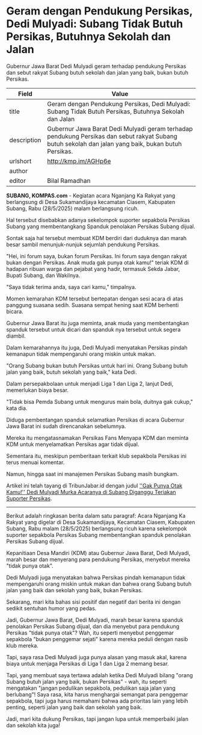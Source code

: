 # Geram dengan Pendukung Persikas, Dedi Mulyadi: Subang Tidak Butuh Persikas, Butuhnya Sekolah dan Jalan

Gubernur Jawa Barat Dedi Mulyadi geram terhadap pendukung Persikas dan sebut rakyat Subang butuh sekolah dan jalan yang baik, bukan butuh Persikas.

| Field       | Value                                                       |
|-------------|-------------------------------------------------------------|
| title       | Geram dengan Pendukung Persikas, Dedi Mulyadi: Subang Tidak Butuh Persikas, Butuhnya Sekolah dan Jalan |
| description | Gubernur Jawa Barat Dedi Mulyadi geram terhadap pendukung Persikas dan sebut rakyat Subang butuh sekolah dan jalan yang baik, bukan butuh Persikas. |
| urlshort    | http://kmp.im/AGHp6e |
| author      |  |
| editor      | Bilal Ramadhan |

**SUBANG, KOMPAS.com** - Kegiatan acara Nganjang Ka Rakyat yang berlangsung di Desa Sukamandijaya kecamatan Ciasem, Kabupaten Subang, Rabu (28/5/2025) malam berlangsung ricuh.

Hal tersebut disebabkan adanya sekelompok suporter sepakbola Persikas Subang yang membentangkang Spanduk penolakan Persikas Subang dijual.

Sontak saja hal tersebut membuat KDM berdiri dari duduknya dan marah besar sambil menunjuk-nunjuk sejumlah pendukung Persikas.

"Hei, ini forum saya, bukan forum Persikas. Ini forum saya dengan rakyat bukan dengan Persikas. Anak muda gak punya otak kamu!" teriak KDM di hadapan ribuan warga dan pejabat yang hadir, termasuk Sekda Jabar, Bupati Subang, dan Wakilnya.

"Saya tidak terima anda, saya cari kamu," timpalnya.

Momen kemarahan KDM tersebut bertepatan dengan sesi acara di atas panggung suasana sedih. Suasana sempat hening saat KDM berhenti bicara.

Gubernur Jawa Barat itu juga meminta, anak muda yang membentangkan spanduk tersebut untuk dicari dan spanduk nya tersebut untuk segera diambil.

Dalam kemarahannya itu juga, Dedi Mulyadi menyatakan Persikas pindah kemanapun tidak mempengaruhi orang miskin untuk makan.

"Orang Subang bukan butuh Persikas untuk hari ini. Orang Subang butuh jalan yang baik, butuh sekolah yang baik,\" kata Dedi.

Dalam persepakbolaan untuk menjadi Liga 1 dan Liga 2, lanjut Dedi, memerlukan biaya besar.

\"Tidak bisa Pemda Subang untuk mengurus main bola, duitnya gak cukup," kata dia.

Diduga pembentangan spanduk selamatkan Persikas di acara Gubernur Jawa Barat ini sudah direncanakan sebelumnya.

Mereka itu mengatasnamakan Persikas Fans Menyapa KDM dan meminta KDM untuk menyelamatkan Persikas agar tidak dijual.

Sementara itu, meskipun pemberitaan terkait klub sepakbola Persikas ini terus menuai komentar.

Namun, hingga saat ini manajemen Persikas Subang masih bungkam.

Artikel ini telah tayang di TribunJabar.id dengan judul [\'\'Gak Punya Otak Kamu!\'\' Dedi Mulyadi Murka Acaranya di Subang Diganggu Teriakan Suporter Persikas](https://jabar.tribunnews.com/2025/05/29/gak-punya-otak-kamu-dedi-mulyadi-murka-acaranya-di-subang-diganggu-teriakan-suporter-persikas).

---
Berikut adalah ringkasan berita dalam satu paragraf: Acara Nganjang Ka Rakyat yang digelar di Desa Sukamandijaya, Kecamatan Ciasem, Kabupaten Subang, Rabu malam (28/5/2025) berlangsung ricuh karena sekelompok suporter sepakbola Persikas Subang membentangkan spanduk penolakan Persikas Subang dijual.

 Kepanitiaan Desa Mandiri (KDM) atau Gubernur Jawa Barat, Dedi Mulyadi, marah besar dan menyerang para pendukung Persikas, menyebut mereka "tidak punya otak".

 Dedi Mulyadi juga menyatakan bahwa Persikas pindah kemanapun tidak mempengaruhi orang miskin untuk makan dan bahwa orang Subang butuh jalan yang baik dan sekolah yang baik, bukan Persikas.

 

Sekarang, mari kita bahas sisi positif dan negatif dari berita ini dengan sedikit sentuhan humor yang pedas.

 Jadi, Gubernur Jawa Barat, Dedi Mulyadi, marah besar karena spanduk penolakan Persikas Subang dijual, dan dia menyebut para pendukung Persikas "tidak punya otak"? Wah, itu seperti menyebut penggemar sepakbola "bukan penggemar sejati" karena mereka peduli dengan nasib klub mereka.

 Tapi, saya rasa Dedi Mulyadi juga punya alasan yang masuk akal, karena biaya untuk menjaga Persikas di Liga 1 dan Liga 2 memang besar.

 Tapi, yang membuat saya tertawa adalah ketika Dedi Mulyadi bilang "orang Subang butuh jalan yang baik, bukan Persikas" - wah, itu seperti mengatakan "jangan pedulikan sepakbola, pedulikan saja jalan yang berlubang"! Saya rasa, kita harus menghargai semangat para penggemar sepakbola, tapi juga harus memahami bahwa ada prioritas lain yang lebih penting, seperti jalan yang baik dan sekolah yang baik.

 Jadi, mari kita dukung Persikas, tapi jangan lupa untuk memperbaiki jalan dan sekolah kita juga!
